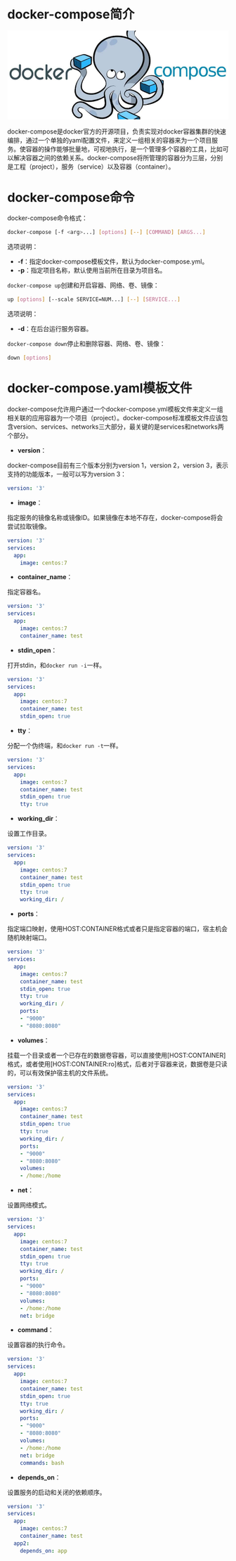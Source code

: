 # docker-compose简介

![docker-compose-logo](docker-compose-logo.jpg)

docker-compose是docker官方的开源项目，负责实现对docker容器集群的快速编排，通过一个单独的yaml配置文件，来定义一组相关的容器来为一个项目服务。使容器的操作能够批量地，可视地执行，是一个管理多个容器的工具，比如可以解决容器之间的依赖关系。docker-compose将所管理的容器分为三层，分别是工程（project），服务（service）以及容器（container）。

# docker-compose命令

docker-compose命令格式：

```sh
docker-compose [-f <arg>...] [options] [--] [COMMAND] [ARGS...]
```

选项说明：

- **-f**：指定docker-compose模板文件，默认为docker-compose.yml。
- **-p**：指定项目名称，默认使用当前所在目录为项目名。

`docker-compose up`创建和开启容器、网络、卷、镜像：

```sh
up [options] [--scale SERVICE=NUM...] [--] [SERVICE...]
```

选项说明：

- **-d**：在后台运行服务容器。

`docker-compose down`停止和删除容器、网络、卷、镜像：

```sh
down [options]
```

# docker-compose.yaml模板文件

docker-compose允许用户通过一个docker-compose.yml模板文件来定义一组相关联的应用容器为一个项目（project）。docker-compose标准模板文件应该包含version、services、networks三大部分，最关键的是services和networks两个部分。

- **version**：

docker-compose目前有三个版本分别为version 1，version 2，version 3，表示支持的功能版本，一般可以写为version 3：

```yaml
version: '3'
```

- **image**：

指定服务的镜像名称或镜像ID。如果镜像在本地不存在，docker-compose将会尝试拉取镜像。

```yaml
version: '3'
services: 
  app: 
    image: centos:7
```

- **container_name**：

指定容器名。

```yaml
version: '3'
services: 
  app: 
    image: centos:7
    container_name: test
```

- **stdin_open**：

打开stdin，和`docker run -i`一样。

```yaml
version: '3'
services: 
  app: 
    image: centos:7
    container_name: test
    stdin_open: true
```

- **tty**：

分配一个伪终端，和`docker run -t`一样。

```yaml
version: '3'
services: 
  app: 
    image: centos:7
    container_name: test
    stdin_open: true
    tty: true
```

- **working_dir**：

设置工作目录。

```yaml
version: '3'
services: 
  app: 
    image: centos:7
    container_name: test
    stdin_open: true
    tty: true
    working_dir: /
```

- **ports**：

指定端口映射，使用HOST:CONTAINER格式或者只是指定容器的端口，宿主机会随机映射端口。

```yaml
version: '3'
services: 
  app: 
    image: centos:7
    container_name: test
    stdin_open: true
    tty: true
    working_dir: /
    ports: 
    - "9000"
    - "8080:8080"
```

- **volumes**：

挂载一个目录或者一个已存在的数据卷容器，可以直接使用[HOST:CONTAINER]格式，或者使用[HOST:CONTAINER:ro]格式，后者对于容器来说，数据卷是只读的，可以有效保护宿主机的文件系统。

```yaml
version: '3'
services: 
  app: 
    image: centos:7
    container_name: test
    stdin_open: true
    tty: true
    working_dir: /
    ports: 
    - "9000"
    - "8080:8080"
    volumes: 
    - /home:/home
```

- **net**：

设置网络模式。

```yaml
version: '3'
services: 
  app: 
    image: centos:7
    container_name: test
    stdin_open: true
    tty: true
    working_dir: /
    ports: 
    - "9000"
    - "8080:8080"
    volumes: 
    - /home:/home
    net: bridge
```

- **command**：

设置容器的执行命令。

```yaml
version: '3'
services: 
  app: 
    image: centos:7
    container_name: test
    stdin_open: true
    tty: true
    working_dir: /
    ports: 
    - "9000"
    - "8080:8080"
    volumes: 
    - /home:/home
    net: bridge
    commands: bash
```

- **depends_on**：

设置服务的启动和关闭的依赖顺序。

```yaml
version: '3'
services: 
  app: 
    image: centos:7
    container_name: test
  app2: 
    depends_on: app
```
